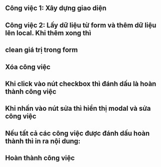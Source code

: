 ## Công việc 1: Xây dựng giao diện

## Công việc 2: Lấy dữ liệu từ form và thêm dữ liệu lên local. Khi thêm xong thì

## clean giá trị trong form

## Xóa công việc

## Khi click vào nút checkbox thì đánh dấu là hoàn thành công việc

## Khi nhấn vào nút sửa thì hiển thị modal và sửa công việc

## Nếu tất cả các công việc được đánh dấu hoàn thành thì in ra nội dung:

## Hoàn thành công việc

